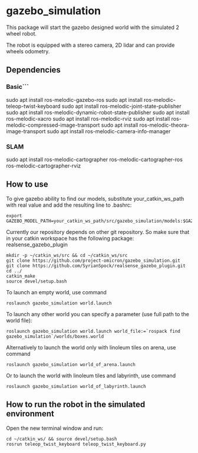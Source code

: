 # gazebo_simulation

This package will start the gazebo designed world with the simulated 2 wheel robot.

The robot is equipped with a stereo camera, 2D lidar and can provide wheels odometry.

## Dependencies

### Basic```
sudo apt install ros-melodic-gazebo-ros
sudo apt install ros-melodic-teleop-twist-keyboard
sudo apt install ros-melodic-joint-state-publisher
sudo apt install ros-melodic-dynamic-robot-state-publisher
sudo apt install ros-melodic-xacro
sudo apt install ros-melodic-rviz
sudo apt install ros-melodic-compressed-image-transport
sudo apt install ros-melodic-theora-image-transport
sudo apt install ros-melodic-camera-info-manager

### SLAM
sudo apt install ros-melodic-cartographer ros-melodic-cartographer-ros ros-melodic-cartographer-rviz


## How to use

To give gazebo ability to find our models, substitute your_catkin_ws_path with real value and add the resulting line to .bashrc:
```
export GAZEBO_MODEL_PATH=your_catkin_ws_path/src/gazebo_simulation/models:$GAZEBO_MODEL_PATH
``` 

Currently our repository depends on other git repository.
So make sure that in your catkin workspace has the following package: 
realsense_gazebo_plugin 

```
mkdir -p ~/catkin_ws/src && cd ~/catkin_ws/src
git clone https://github.com/project-omicron/gazebo_simulation.git
git clone https://github.com/SyrianSpock/realsense_gazebo_plugin.git
cd ../
catkin_make
source devel/setup.bash
```

To launch an empty world, use command
```
roslaunch gazebo_simulation world.launch
```

To launch any other world you can specify a parameter (use full path to the world file):

    roslaunch gazebo_simulation world.launch world_file:=`rospack find gazebo_simulation`/worlds/boxes.world

Alternatively to launch the world only with linoleum tiles on arena, use command
```
roslaunch gazebo_simulation world_of_arena.launch
```

Or to launch the world with linoleum tiles and labyrinth, use command
```
roslaunch gazebo_simulation world_of_labyrinth.launch
``` 

## How to run the robot in the simulated environment

Open the new terminal window and run:
```
cd ~/catkin_ws/ && source devel/setup.bash
rosrun teleop_twist_keyboard teleop_twist_keyboard.py
```
